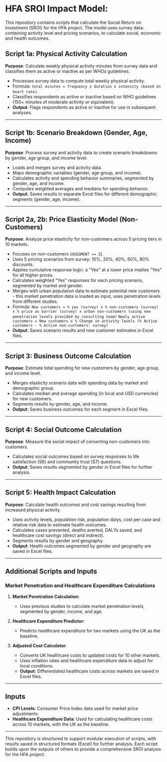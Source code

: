 # HFA SROI Impact Model:

This repository contains scripts that calculate the Social Return on Investment (SROI) for the HFA project. The model uses survey data: containing activity level and pricing scenarios, to calculate social, economic and health outcomes.

## Script 1a: Physical Activity Calculation
**Purpose**: Calculate weekly physical activity minutes from survey data and classifies them as active or inactive as per WHOs guidelines.

- Processes survey data to compute total weekly physical activity.
- Formula: `total minutes = frequency x duration x intensity (based on heart rate)`.
- Classifies respondents as active or inactive based on WHO guidelines (150+ minutes of moderate activity or equivalent).
- **Output**: Flags respondents as active or inactive for use in subsequent analyses.

---

## Script 1b: Scenario Breakdown (Gender, Age, Income)
**Purpose**: Process survey and activity data to create scenario breakdowns by gender, age group, and income level.

- Loads and merges survey and activity data.
- Maps demographic variables (gender, age group, and income).
- Calculates activity and spending behavior summaries, segmented by gender, age, and income.
- Computes weighted averages and medians for spending behavior.
- **Output**: Saves results in separate Excel files for different demographic segments (gender, age, income).

---

## Script 2a, 2b: Price Elasticity Model (Non-Customers)
**Purpose**: Analyze price elasticity for non-customers across 5 pricing tiers in 10 markets.

- Focuses on non-customers (`dSEGMENT == 2`).
- Uses 5 pricing scenarios from survey: 10%, 20%, 40%, 60%, 80% discounts.
- Applies cumulative response logic: a "Yes" at a lower price implies "Yes" for all higher prices.
- Calculates weighted "Yes" responses for each pricing scenario, segmented by market and gender.
- Merges with urban population data to estimate potential new customers - this market penetration data is loaded as input, uses penetration levels from different studies.
- Formula: 
        `New customers = % yes (survey) x % non-customers (survey) x % price as barrier (survey) x urban non-customers (using new penetration levels provided by consulting team)`
        `Newly active customers = New customers x % Change in activity levels (% Active customers - % Active non-customers: survey)`
- **Output**: Saves scenario results and new customer estimates in Excel files.

---

## Script 3: Business Outcome Calculation
**Purpose**: Estimate total spending for new customers by gender, age group, and income level.

- Merges elasticity scenario data with spending data by market and demographic group.
- Calculates median and average spending (in local and USD currencies) for new customers.
- Segments results by gender, age, and income.
- **Output**: Saves business outcomes for each segment in Excel files.

---

## Script 4: Social Outcome Calculation
**Purpose**: Measure the social impact of converting non-customers into customers.

- Calculates social outcomes based on survey responses to life satisfaction (S6) and community trust (S7) questions.
- **Output**: Saves results segmented by gender in Excel files for further analysis.

---

## Script 5: Health Impact Calculation
**Purpose**: Calculate health outcomes and cost savings resulting from increased physical activity.

- Uses activity levels, population risk, population dalys, cost per case and relative risk data to estimate health outcomes.
- Calculates cases prevented, deaths averted, DALYs saved, and healthcare cost savings (direct and indirect).
- Segments results by gender and geography.
- **Output**: Health outcomes segmented by gender and geography are saved in Excel files.

---

## Additional Scripts and Inputs

### Market Penetration and Healthcare Expenditure Calculations
1. **Market Penetration Calculation**:
   - Uses previous studies to calculate market penetration levels, segmented by gender, income, and age.

2. **Healthcare Expenditure Predictor**:
   - Predicts healthcare expenditure for two markets using the UK as the baseline.

3. **Adjusted Cost Calculator**:
   - Converts UK healthcare costs to updated costs for 10 other markets.
   - Uses inflation rates and healthcare expenditure data to adjust for local conditions.
   - **Output**: Differentiated healthcare costs across markets are saved in Excel files.

---

## Inputs
- **CPI Levels**: Consumer Price Index data used for market price adjustments.
- **Healthcare Expenditure Data**: Used for calculating healthcare costs across 10 markets, with the UK as the baseline.

---

This repository is structured to support modular execution of scripts, with results saved in structured formats (Excel) for further analysis. Each script builds upon the outputs of others to provide a comprehensive SROI analysis for the HFA project.

